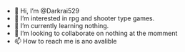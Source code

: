 - 👋 Hi, I’m @Darkrai529
- 👀 I’m interested in rpg and shooter type games.
- 🌱 I’m currently learning nothing.
- 💞️ I’m looking to collaborate on nothing at the momment
- 📫 How to reach me is ano avalible

<!---
Darkrai529/Darkrai529 is a ✨ special ✨ repository because its `README.md` (this file) appears on your GitHub profile.
You can click the Preview link to take a look at your changes.
--->
